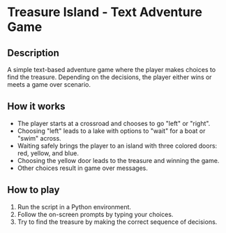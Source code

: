 # Treasure Island - Text Adventure Game

## Description
A simple text-based adventure game where the player makes choices to find the treasure. Depending on the decisions, the player either wins or meets a game over scenario.

## How it works
- The player starts at a crossroad and chooses to go "left" or "right".
- Choosing "left" leads to a lake with options to "wait" for a boat or "swim" across.
- Waiting safely brings the player to an island with three colored doors: red, yellow, and blue.
- Choosing the yellow door leads to the treasure and winning the game.
- Other choices result in game over messages.

## How to play
1. Run the script in a Python environment.
2. Follow the on-screen prompts by typing your choices.
3. Try to find the treasure by making the correct sequence of decisions.
